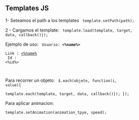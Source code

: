 <h2>Templates JS</h2>

1- Seteamos el path a los templates 
<code>
template.setPath(path);
</code>

2 - Cargamos el template:
<code>
template.load(template, target, data, callback()});
</code>

Ejemplo de uso:
<code>
Usuario: <strong><%name%></strong><br />
Link : <a href="usuario/<%id%>"><%name%</a><br />
Id : <%id%><br /><br />
</code>

Para recorrer un objeto:
<code>
$.each(objeto, function(i, value){	
			template.each(template, target, data, callback()});
		});
</code>

Para aplicar animacion:<br>
<code>
template.setAnimation(animation_tpye, speed);
</code>
